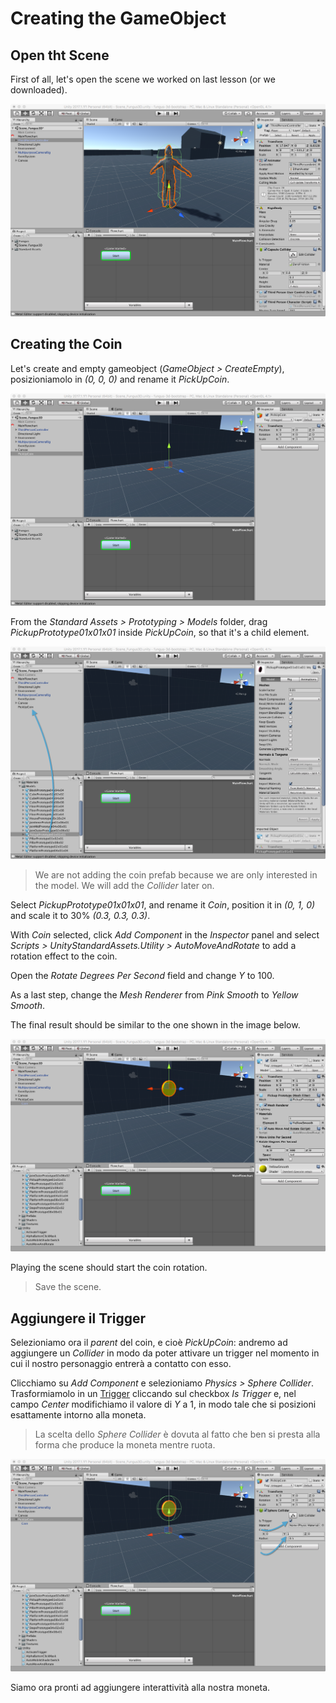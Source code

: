# Creating the GameObject

## Open tht Scene

First of all, let's open the scene we worked on last lesson (or we downloaded).

![The Starting Scene](../../images/lesson02/pic01_starting_scene.png "The Starting Scene")

## Creating the Coin

Let's create and empty gameobject (_GameObject > CreateEmpty_), posizioniamolo in _(0, 0, 0)_ and rename it _PickUpCoin_.

![The Empty GameObject](../../images/lesson02/pic02_empty_gameobject.png "The Empty GameObject")

From the _Standard Assets > Prototyping > Models_ folder, drag _PickupPrototype01x01x01_ inside _PickUpCoin_, so that it's a child element.

![Adding the Mesh](../../images/lesson02/pic03_add_coin_mesh.png "Adding the Mesh")

> We are not adding the coin prefab because we are only interested in the model. We will add the _Collider_ later on.

Select _PickupPrototype01x01x01_, and rename it _Coin_, position it in _(0, 1, 0)_ and scale it to 30% _(0.3, 0.3, 0.3)_.

With _Coin_ selected, click _Add Component_ in the _Inspector_ panel and select  _Scripts > UnityStandardAssets.Utility > AutoMoveAndRotate_ to add a rotation effect to the coin.

Open the _Rotate Degrees Per Second_ field and change _Y_ to 100.

As a last step, change the _Mesh Renderer_ from _Pink Smooth_ to _Yellow Smooth_.

The final result should be similar to the one shown in the image below.

![Improving the Coin](../../images/lesson02/pic04_improve_coin.png "Improving the Coin")

Playing the scene should start the coin rotation.

> Save the scene.

## Aggiungere il Trigger

Selezioniamo ora il _parent_ del coin, e cioè _PickUpCoin_: andremo ad aggiungere un _Collider_ in modo da poter attivare un trigger nel momento in cui il nostro personaggio entrerà a contatto con esso.

Clicchiamo su _Add Component_ e selezioniamo _Physics > Sphere Collider_. Trasformiamolo in un [Trigger](https://docs.unity3d.com/Manual/CollidersOverview.html) cliccando sul checkbox _Is Trigger_ e, nel campo _Center_ modifichiamo il valore di _Y_ a 1, in modo tale che si posizioni esattamente intorno alla moneta.

> La scelta dello _Sphere Collider_ è dovuta al fatto che ben si presta alla forma che produce la moneta mentre ruota.

![Migliorare la Moneta](../../images/lesson02/pic05_add_collider.png "Migliorare la Moneta")

Siamo ora pronti ad aggiungere interattività alla nostra moneta.